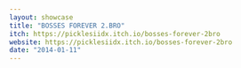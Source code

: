 ```yaml
---
layout: showcase
title: "BOSSES FOREVER 2.BRO"
itch: https://picklesiidx.itch.io/bosses-forever-2bro
website: https://picklesiidx.itch.io/bosses-forever-2bro
date: "2014-01-11"
---
```

